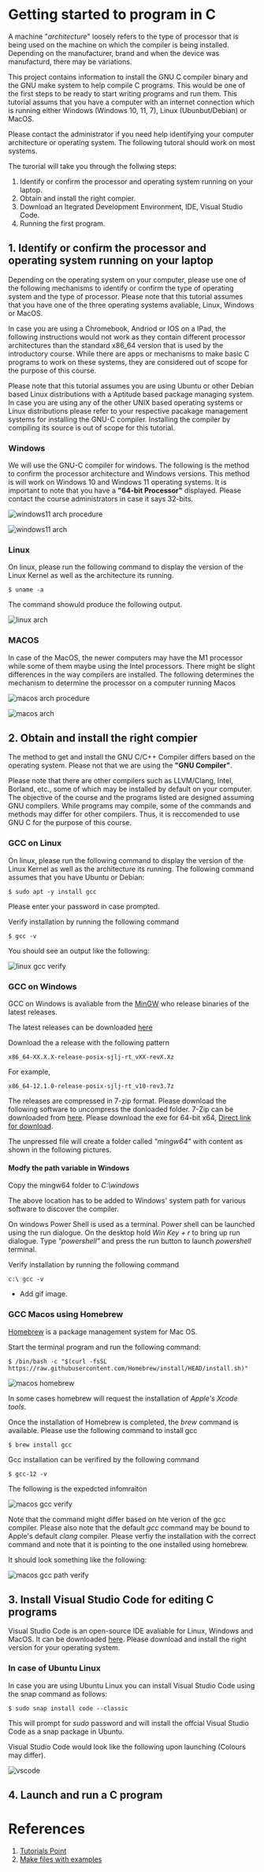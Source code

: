 # Getting started to program in C

A machine "_architecture_" loosely refers to the type of processor that is being used on the machine on which the compiler is being installed. Depending on the manufacturer, brand and when the device was manufacturd, there may be variations.

This project contains information to install the GNU C compiler binary and the GNU make system to help compile C programs. This would be one of the first steps to be ready to start writing programs and run them. This tutorial assums that you have a computer with an internet connection which is running either Windows (Windows 10, 11, 7), Linux (Ubunbut/Debian) or MacOS.

Please contact the administrator if you need help identifying your computer architecture or operating system. The following tutoral should work on most systems.

The turorial will take you through the follwing steps:

1. Identify or confirm the processor and operating system running on your laptop.
2. Obtain and install the right compier.
3. Download an Itegrated Development Environment, IDE, Visual Studio Code.
4. Running the first program.

## 1. Identify or confirm the processor and operating system running on your laptop

Depending on the operating system on your computer, please use one of the following mechanisms to identify or confirm the type of operating system and the type of processor. Please note that this tutorial assumes that you have one of the three operating systems avaliable, Linux, Windows or MacOS.

In case you are using a Chromebook, Andriod or IOS on a IPad, the following instructions would not work as they contain different processor architectures than the standard x86_64 version that is used by the introductory course. While there are apps or mechanisms to make basic C programs to work on these systems, they are considered out of scope for the purpose of this course.

Please note that this tutorial assumes you are using Ubuntu or other Debian based Linux distributions with a Aptitude based package managing system. In case you are using any of the other UNIX based operating systems or Linux distributions please refer to your respective pacakage management systems for installing the GNU-C compiler. Installing the compiler by compiling its source is out of scope for this tutorial.

### Windows

We will use the GNU-C compiler for windows. The following is the method to confirm the processor architecture and Windows versions. This method is will work on Windows 10 and Windows 11 operating systems. It is important to note that you have a __"64-bit Processor"__ displayed. Please contact the course administrators in case it says 32-bits.

![windows11 arch procedure](content/windows11-arch-process.gif?raw=true "Windows 11 Arch Procedure")

![windows11 arch](content/windows11-arch.png?raw=true "Windows 11 Arch")

### Linux

On linux, please run the following command to display the version of the Linux Kernel as well as the architecture its running.

    $ uname -a

The command showuld produce the following output.

![linux arch](content/linux-arch.png?raw=true "Linux Arch")

### MACOS

In case of the MacOS, the newer computers may have the M1 processor while some of them maybe using the Intel processors. There might be slight differences in the way compilers are installed. The following determines the mechanism to determine the processor on a computer running Macos

![macos arch procedure](content/macos-arch-process.gif?raw=true "Macos Arch Procedure")

![macos arch](content/macos-arch.png?raw=true "Macos Arch")

## 2. Obtain and install the right compier

The method to get and install the GNU C/C++ Compiler differs based on the operating system. Please not that we are using the __"GNU Compiler"__.

Please note that there are other compilers such as LLVM/Clang, Intel, Borland, etc., some of which may be installed by default on your computer. The objective of the course and the programs listed are designed assuming GNU compilers. While programs may compile, some of the commands and methods may differ for other compilers. Thus, it is reccomended to use GNU C for the purpose of this course.

### GCC on Linux

On linux, please run the following command to display the version of the Linux Kernel as well as the architecture its running.
The following command assumes that you have Ubuntu or Debian:

    $ sudo apt -y install gcc

Please enter your password in case prompted.

Verify installation by running the following command

    $ gcc -v 

You should see an output like the following:

![linux gcc verify](content/linux-verify.png?raw=true "Linux Verify GCC")

### GCC on Windows

GCC on Windows is avaliable from the [MinGW](https://www.mingw-w64.org)  who release binaries of the latest releases.



The latest releases can be downloaded [here](https://github.com/niXman/mingw-builds-binaries/releases)

Download the a release with the following pattern

    x86_64-XX.X.X-release-posix-sjlj-rt_vXX-revX.Xz

For example,

    x86_64-12.1.0-release-posix-sjlj-rt_v10-rev3.7z


The releases are compressed in 7-zip format. Please download the following software to uncompress the donloaded folder. 7-Zip can be downloaded from [here](https://www.7-zip.org/index.html). Please download the exe for 64-bit x64, [Direct link for download](https://www.7-zip.org/a/7z2201-x64.exe).

The unpressed file will create a folder called _"mingw64"_  with content as shown in the following pictures.

#### Modfy the path variable in Windows

Copy the mingw64 folder to _C:\windows_

The above location has to be added to Windows' system path for various software to discover the compiler. 

On windows  Power Shell is used as a terminal. Power shell can be launched using the run dialogue. On the desktop hold _Win Key + r_ to bring up run dialogue. Type _"powershell"_ and press the run button to launch _powershell_ terminal.

Verify installation by running the following command

    c:\ gcc -v

- Add gif image.

### GCC Macos using Homebrew

[Homebrew](https://brew.sh) is a package management system for Mac OS.

Start the terminal program and run the following command:

    $ /bin/bash -c "$(curl -fsSL https://raw.githubusercontent.com/Homebrew/install/HEAD/install.sh)"

![macos homebrew](content/brew-install.gif?raw=true "Install Brew on Macos")

In some cases homebrew will request the installation of _Apple's Xcode tools_. 

Once the installation of Homebrew is completed, the _brew_ command is available. Please use the following command to install gcc

    $ brew install gcc

Gcc installation can be verifired by the following command

    $ gcc-12 -v

The following is the expedcted infomraiton

![macos gcc verify](content/gcc-verify-macos.png?raw=true "Verify gcc on Macos")

Note that the command might differ based on hte verion of the gcc compiler. Please also note that the default _gcc_ command may be bound to Apple's default _clang_ compiler. Please verfiy the installation with the correct command and note that it is pointing to the one installed using homebrew. 

It should look something like the following:

![macos gcc path verify](content/gcc-verify-macos-path.png?raw=true "Verify gcc path on Macos")

## 3. Install Visual Studio Code for editing C programs

Visual Studio Code is an open-source IDE avaliable for Linux, Windows and MacOS. It can be downloaded [here](https://code.visualstudio.com). Please download and install the right version for your operating system.

### In case of Ubuntu Linux

In case you are using Ubuntu Linux you can install Visual Studio Code using the snap command as follows:

    $ sudo snap install code --classic

This will prompt for _sudo_ password and will install the offcial Visual Studio Code as a snap package in Ubuntu.


Visual Studio Code would look like the following upon launching (Colours may differ).

![vscode](content/vscode.png?raw=true "Visual Studio Code Main Window")

## 4. Launch and run a C program



# References

1. [Tutorials Point](https://www.tutorialspoint.com/makefile/index.htm)
2. [Make files with examples](https://makefiletutorial.com)